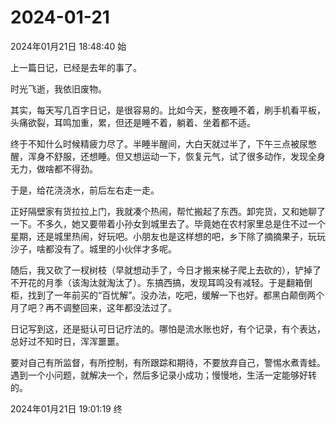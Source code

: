 # 2024-01-21


2024年01月21日 18:48:40 始

上一篇日记，已经是去年的事了。

时光飞逝，我依旧废物。

其实，每天写几百字日记，是很容易的。比如今天，整夜睡不着，刷手机看平板，头痛欲裂，耳鸣加重，累，但还是睡不着，躺着、坐着都不适。

终于不知什么时候精疲力尽了。半睡半醒间，大白天就过半了，下午三点被尿憋醒，浑身不舒服，还想睡。但又想运动一下，恢复元气，试了很多动作，发现全身无力，做啥都不得劲。

于是，给花浇浇水，前后左右走一走。

正好隔壁家有货拉拉上门，我就凑个热闹，帮忙搬起了东西。卸完货，又和她聊了一下。不多久，她又要带着小孙女到城里去了。毕竟她在农村家里总是住不过一个星期，还是城里热闹，好玩吧。小朋友也是这样想的吧，乡下除了摘摘果子，玩玩沙子，啥都没有了。城里的小伙伴才多呢。

随后，我又砍了一杈树枝（早就想动手了，今日才搬来梯子爬上去砍的），铲掉了不开花的月季（该淘汰就淘汰了）。东搞西搞，发现耳鸣没有减轻。于是翻箱倒柜，找到了一年前买的“百忧解”。没办法，吃吧，缓解一下也好。都黑白颠倒两个月了吧？再不调整回来，这年都没法过了。

日记写到这，还是挺认可日记疗法的。哪怕是流水账也好，有个记录，有个表达，总好过不知时日，浑浑噩噩。

要对自己有所监督，有所控制，有所跟踪和期待，不要放弃自己，警惕水煮青蛙。遇到一个小问题，就解决一个，然后多记录小成功；慢慢地，生活一定能够好转的。

2024年01月21日 19:01:19 终

